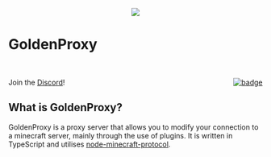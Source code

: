 <p align="center">
    <image src="assets/GoldBlock.png">
    <h1>GoldenProxy</h1>
</p>

<br>

Join the [Discord](https://discord.gg/fCzZb5p9F7)! <span style="float:right" align="right"><a href="https://discord.gg/fCzZb5p9F7">![badge](https://img.shields.io/static/v1.svg?label=OFFICIAL&message=DISCORD&color=blue&logo=discord&style=for-the-badge)</a>

## What is GoldenProxy?

GoldenProxy is a proxy server that allows you to modify your connection to a minecraft server, mainly through the use of plugins. It is written in TypeScript and utilises [node-minecraft-protocol](https://www.npmjs.com/package/minecraft-protocol).